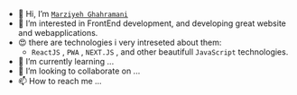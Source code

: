 - 👋 Hi, I’m [`Marziyeh Ghahramani`](https://www.linkedin.com/in/marziyeh-ghahramani-0649a4229/)
- 👀 I’m interested in FrontEnd development, and developing great website and webapplications.
- :heart_eyes: there are technologies i very intreseted about them:
   - `ReactJS` , `PWA` , `NEXT.JS` , and other beautifull `JavaScript` technologies.
- 🌱 I’m currently learning ...
- 💞️ I’m looking to collaborate on ...
- 📫 How to reach me ...

<!---
MarziyehGhi/MarziyehGhi is a ✨ special ✨ repository because its `README.md` (this file) appears on your GitHub profile.
You can click the Preview link to take a look at your changes.
--->
